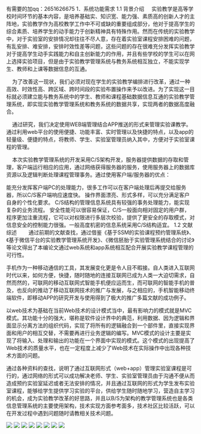 有需要的加qq：2651626675
1．系统功能需求
1.1 背景介绍
    实验教学是高等学校时间环节的基本内容，是培养基础实、知识宽、能力强、素质高的创新人才的主阵地，实验教学作为高校教学工作中不可或缺的重要组成部分，他对于提高学生的综合素质、培养学生的动手能力于创新精神具有特殊作用。然而在传统的实验教学中，对于实验室的安排情况却往往不尽人意，存在着实验室课程安排困难的问题，有乱安排、难安排，安排时效性差等问题，这些问题的存在很难充分发挥实验教学对于提高学生动手实践能力和自主创新能力的作用，并且有些学校的学生可以在网上选择实验项目，但是由于实验教学管理系统与教务系统相互独立，不能实现学生、教师和上课等数据信息的互通。

    为了改善这一现状，我们必须对现在学生的实验教学编排进行改革，通过一种高效、时效性高、跨区域、跨时间段的实验布置操作来予以改进。为了实现这一目标就必须建立能与教务系统中的学生、教师和课程基础数据信息互通的实验教学管理系统，即实现实验教学管理系统和教务系统的数据共享，实现两者的数据高度融合。

    通过研究，我们决定使用WEB端管理结合APP推送的形式来管理实验课教学。通过利用web平台的使用便捷、功能丰富、实时管理以及快捷的特点，以及app的轻量级、便捷的特点，将教师、学生、实验室管理员纳入其中，方便对于实验室课程的管理。

    本次实验教学管理系统的开发采用C/S架构开发，服务器提供数据的存取和管理，客户端运行相应的应用，通过网络获得服务器的服务，使用服务器上的数据库资源以及逻辑判断处理课程管理事务。通过使用客户端/服务器的优点：

能充分发挥客户端PC的处理能力，很多工作可以在客户端处理后再提交给服务器，所以C/S客户端响应速度快。
操作界面漂亮、形式多样，可以充分满足客户自身的个性化要求。
C/S结构的管理信息系统具有较强的事务处理能力，能实现复杂的业务流程。
安全性能可以很容易保证，C/S一般面向相对固定的用户群，程序更加注重流程，它可以对权限进行多层次校验，提供了更安全的存取模式，对信息安全的控制能力很强。一般高度机密的信息系统采用C/S结构适宜。
1.2 文献综述
       通过前期的文献查找，通过借鉴《基于SSM的实验课程预约管理系统》、《基于微信平台的实验教学管理系统开发》、《微信胚胎于实验管理系统结合的讨论》等论文得出了本编论文通过web系统和app系统相互配合开展实验教学课程管理的可行性。

手机作为一种移动通信的工具，其发展变化更是令人目不暇接。自人类进入互联网时代以来，如何方便，快捷，随时随地的连接互联网已成为人类一大迫切需求，自然而然的，可联网的移动互联网式智能手机便应运而生，而可联网的智能手机的普及，也反向的推动了移动互联网技术的推广与发展，与之相应的，手机智能移动终端软件，即移动APP的研究开发与使用得到了极大的推广多篇文献的成功例子。

以web技术为基础在当前Web技术的设计模式当中，最有影响力的模式就是MVC模式。其功能十分的强大，堪称是软件设计界中的典范，利用数据、因为逻辑和界面显示分离方法的组织代码，实现了将所有的逻辑融合到一个部件里，直接实现界面和用户的相互交替，不需要再进行业务逻辑的编写。MVC模式的设计主要是实现了将输入、处理和输出的功能在一个界面中实现的模式。这个模式的出现提高了Web技术的质量水平，也在一定程度上减少了Web技术在实际操作中出现各种技术方面的问题。

通过各种资料的查找，说明了通过互联网形式（web+app）管理实验室课程是可行的，通过网络的形式可以成功解决老师、学生、实验室管理员由于沟通不便从而造成预约实验室延迟或者无法安排的情况，并且通过互联网的形式为学生发布实验室课程，能够给学生提供学习实验的平台，供给学生随时随地学习，营造自主学习的机会，成为实验教学改革的好思路，并且以B/S为架构的教学管理系统也是各类信息管理系统的主要使用架构，技术实现方面参考面多，技术社区比较活跃，可以在开发过程中遇到问题随时请教相关技术问题。

<img src="https://img-blog.csdnimg.cn/20210106170033678.png?x-oss-process=image/watermark,type_ZmFuZ3poZW5naGVpdGk,shadow_10,text_aHR0cHM6Ly9ibG9nLmNzZG4ubmV0L3FxXzMxMjkzNTc1,size_16,color_FFFFFF,t_70">
<img src="https://img-blog.csdnimg.cn/20210106170033654.png?x-oss-process=image/watermark,type_ZmFuZ3poZW5naGVpdGk,shadow_10,text_aHR0cHM6Ly9ibG9nLmNzZG4ubmV0L3FxXzMxMjkzNTc1,size_16,color_FFFFFF,t_70">
<img src="https://img-blog.csdnimg.cn/20210106170033648.png">
<img src="https://img-blog.csdnimg.cn/20210106170033644.png">
<img src="https://img-blog.csdnimg.cn/20210106170033646.png">
<img src="https://img-blog.csdnimg.cn/20210106170033648.png?x-oss-process=image/watermark,type_ZmFuZ3poZW5naGVpdGk,shadow_10,text_aHR0cHM6Ly9ibG9nLmNzZG4ubmV0L3FxXzMxMjkzNTc1,size_16,color_FFFFFF,t_70">
<img src="https://img-blog.csdnimg.cn/20210106170033651.png?x-oss-process=image/watermark,type_ZmFuZ3poZW5naGVpdGk,shadow_10,text_aHR0cHM6Ly9ibG9nLmNzZG4ubmV0L3FxXzMxMjkzNTc1,size_16,color_FFFFFF,t_70">
<img src="https://img-blog.csdnimg.cn/20210106170033612.png">
